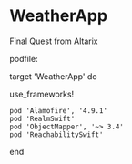 # WeatherApp
Final Quest from Altarix
	
podfile: 

target 'WeatherApp' do
	
  use_frameworks!

	pod 'Alamofire', '4.9.1'
	pod 'RealmSwift'
	pod 'ObjectMapper', '~> 3.4'
	pod 'ReachabilitySwift'
end


